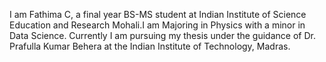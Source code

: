 I am Fathima C, a final year BS-MS student at Indian Institute of Science Education and Research Mohali.I am Majoring in Physics with a minor in Data Science. Currently I am pursuing my thesis under the guidance of Dr. Prafulla Kumar Behera at the Indian Institute of Technology, Madras.



